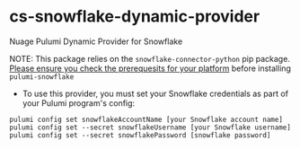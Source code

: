 # cs-snowflake-dynamic-provider
Nuage Pulumi Dynamic Provider for Snowflake


NOTE: This package relies on the `snowflake-connector-python` pip package.  [Please ensure you check the prerequesits for your platform](https://docs.snowflake.net/manuals/user-guide/python-connector-install.html) before installing `pulumi-snowflake`

* To use this provider, you must set your Snowflake credentials as part of your Pulumi program's config:

```
pulumi config set snowflakeAccountName [your Snowflake account name]
pulumi config set --secret snowflakeUsername [your Snowflake username]
pulumi config set --secret snowflakePassword [snowflake password]
```